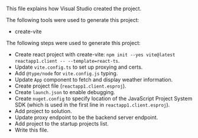 This file explains how Visual Studio created the project.

The following tools were used to generate this project:
- create-vite

The following steps were used to generate this project:
- Create react project with create-vite: `npm init --yes vite@latest reactapp1.client -- --template=react-ts`.
- Update `vite.config.ts` to set up proxying and certs.
- Add `@type/node` for `vite.config.js` typing.
- Update `App` component to fetch and display weather information.
- Create project file (`reactapp1.client.esproj`).
- Create `launch.json` to enable debugging.
- Create `nuget.config` to specify location of the JavaScript Project System SDK (which is used in the first line in `reactapp1.client.esproj`).
- Add project to solution.
- Update proxy endpoint to be the backend server endpoint.
- Add project to the startup projects list.
- Write this file.
